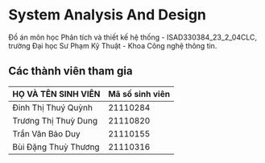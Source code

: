 # System Analysis And Design
Đồ án môn học Phân tích và thiết kế hệ thống - ISAD330384_23_2_04CLC, trường Đại học Sư Phạm Kỹ Thuật - Khoa Công nghệ thông tin.
## Các thành viên tham gia
| HỌ VÀ TÊN SINH VIÊN| Mã số sinh viên |
| -------- | -------- |
| Đinh Thị Thuý Quỳnh |21110284|
| Trương Thị Thuỳ Dung |21110820| 
| Trần Văn Bảo Duy   |21110155|
| Bùi Đặng Thuỳ Thương   |21110316| 
